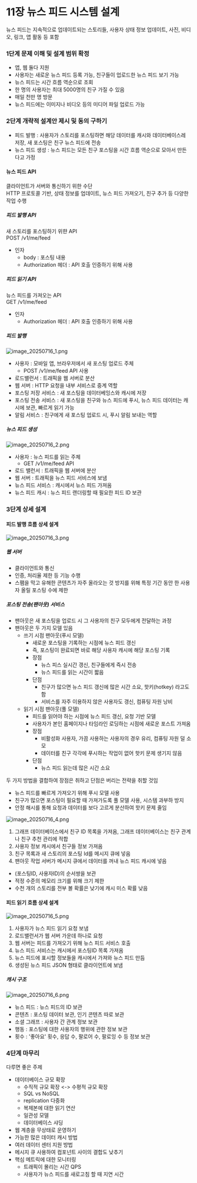 # 11장 뉴스 피드 시스템 설계

뉴스 피드는 지속적으로 업데이트되는 스토리들, 사용자 상태 정보 업데이트, 사진, 비디오, 링크, 앱 활동 등 포함

### 1단계 문제 이해 및 설계 범위 확정

- 앱, 웹 둘다 지원
- 사용자는 새로운 뉴스 피드 등록 가능, 친구들이 업로드한 뉴스 피드 보기 가능
- 뉴스 피드는 시간 흐름 역순으로 조회
- 한 명의 사용자는 최대 5000명의 친구 가질 수 있음
- 매일 천만 명 방문
- 뉴스 피드에는 이미지나 비디오 등의 미디어 파일 업로드 가능

### 2단계 개략적 설계안 제시 및 동의 구하기

- 피드 발행 : 사용자가 스토리를 포스팅하면 해당 데이터를 캐시와 데이터베이스레 저장, 새 포스팅은 친구 뉴스 피드에 전송
- 뉴스 피드 생성 : 뉴스 피드는 모든 친구 포스팅을 시간 흐름 역순으로 모아서 만든다고 가정

#### 뉴스 피드 API

클라이언트가 서버와 통신하기 위한 수단  
HTTP 프로토콜 기반, 상태 정보를 업데이트, 뉴스 피드 가져오기, 친구 추가 등 다양한 작업 수행

##### 피드 발행 API

새 스토리를 포스팅하기 위햔 API  
POST /v1/me/feed
- 인자
  - body : 포스팅 내용
  - Authorization 헤더 : API 호출 인증하기 위해 사용

##### 피드 읽기 API

뉴스 피드를 가져오는 API  
GET /v1/me/feed
- 인자
  - Authorization 헤더 : API 호출 인증하기 위해 사용

##### 피드 발행

![image_20250716_1.png](img/image_20250716_1.png)

- 사용자 : 모바일 앱, 브라우저에서 새 포스팅 업로드 주체
  - POST /v1/me/feed API 사용
- 로드밸런서 : 트래픽을 웹 서버로 분산
- 웹 서버 : HTTP 요청을 내부 서비스로 중계 역할
- 포스팅 저장 서비스 : 새 포스팅을 데이터베잉스와 캐시에 저장
- 포스팅 전송 서비스 : 새 포스팅을 친구와 뉴스 피드에 푸시, 뉴스 피드 데이터는 캐시에 보관, 빠르게 읽기 가능
- 알림 서비스 : 친구에게 새 포스팅 업로드 시, 푸시 알림 보내는 역할

##### 뉴스 피드 생성

![image_20250716_2.png](img/image_20250716_2.png)

- 사용자 : 뉴스 피드를 읽는 주체
  - GET /v1/me/feed API
- 로드 밸런서 : 트래픽을 웹 서버에 분산
- 웹 서버 : 트래픽을 뉴스 피드 서비스에 보냄
- 뉴스 피드 서비스 : 캐시에서 뉴스 피드 가져옴
- 뉴스 피드 캐시 : 뉴스 피드 랜더링할 때 필요한 피드 ID 보관

### 3단계 상세 설계

#### 피드 발행 흐름 상세 설계

![image_20250716_3.png](img/image_20250716_3.png)

##### 웹 서버

- 클라이언트와 통신
- 인증, 처리율 제한 등 기능 수행
- 스팸을 막고 유해한 콘텐츠가 자주 올라오는 것 방지를 위해 특정 기간 동안 한 사용자 올릴 포스팅 수에 제한

##### 포스팅 전송(팬아웃) 서비스

- 팬아웃은 새 포스팅을 업로드 시 그 사용자의 친구 모두에게 전달하는 과정
- 팬아웃은 두 가지 모델 있음
  - 쓰기 시점 팬아웃(푸시 모델)
    - 새로운 포스팅을 기록하는 시점에 뉴스 피드 갱신
    - 즉, 포스팅이 완료되면 바로 해당 사용자 캐시에 해당 포스팅 기록
    - 장점
      - 뉴스 피스 실시간 갱신, 친구들에게 즉시 전송
      - 뉴스 피드를 읽는 시간이 짧음
    - 단점
      - 친구가 많으면 뉴스 피드 갱신에 많은 시간 소요, 핫키(hotkey) 라고도 함
      - 서비스를 자주 이용하지 않은 사용자도 갱신, 컴퓨팅 자원 낭비
  - 읽기 시점 팬아웃(풀 모델)
    - 피드를 읽어야 하는 시점에 뉴스 피드 갱신, 요청 기반 모델
    - 사용자가 본인 홈페이지나 타임라인 로딩하는 시점에 새로운 포스트 가져옴
    - 장점
      - 비활성화 사용자, 가끔 사용하는 사용자의 경우 유리, 컴퓨팅 자원 덜 소모
      - 데이터를 친구 각각에 푸시하는 작업이 없어 핫키 문제 생기지 않음
    - 단점
      - 뉴스 피드 읽는데 많은 시간 소요

두 가지 방법을 결합하여 장점은 취하고 단점은 버리는 전략을 취할 것임
- 뉴스 피드를 빠르게 가져오기 위해 푸시 모델 사용
- 친구가 많으면 포스팅이 필요할 때 가져가도록 풀 모델 사용, 시스템 과부하 방지
- 안정 해시를 통해 요청과 데이터를 보다 고르게 분산하여 핫키 문제 줄임

![image_20250716_4.png](img/image_20250716_4.png)

1. 그래프 데이터베이스에서 친구 ID 목록을 가져옴, 그래프 데이터베이스는 친구 관계나 친구 추천 관리에 적합
2. 사용자 정보 캐시에서 친구들 정보 가져옴
3. 친구 목록과 새 스토리의 포스팅 Id를 메시지 큐에 넣음
4. 팬아웃 작업 서버가 메시지 큐에서 데이터를 꺼내 뉴스 피드  캐시에 넣음
  - (포스팅ID, 사용자ID)의 순서쌍을 보관
  - 적정 수준의 메모리 크기를 위해 크기 제한
  - 수천 개의 스토리를 전부 볼 확률은 낮기에 캐시 미스 확률 낮음

#### 피드 읽기 흐름 상세 설계

![image_20250716_5.png](img/image_20250716_5.png)

1. 사용자가 뉴스 피드 읽기 요청 보냄
2. 로드밸런서가 웹 서버 가운데 하나로 요청
3. 웹 서버는 피드를 가져오기 위해 뉴스 피드 서비스 호출
4. 뉴스 피드 서비스는 캐시에서 포스팅ID 목록 가져옴
5. 뉴스 피드에 표시할 정보들을 캐시에서 가져와 뉴스 피드 만듬
6. 생성된 뉴스 피드 JSON 형태로 클라이언트에 보냄

##### 캐시 구조

![image_20250716_6.png](img/image_20250716_6.png)

- 뉴스 피드 : 뉴스 피드의 ID 보관
- 콘텐츠 : 포스팅 데이터 보관, 인기 콘텐츠 따로 보관
- 소셜 그래프 : 사용자 간 관계 정보 보관
- 행동 : 포스팅에 대한 사용자의 행위에 관한 정보 보관
- 횟수 : '좋아요' 횟수, 응답 수, 팔로어 수, 팔로잉 수 등 정보 보관

### 4단계 마무리

다루면 좋은 주제

- 데이터베이스 규모 확장
  - 수직적 규모 확장 <-> 수평적 규모 확장
  - SQL vs NoSQL
  - replication 다중화
  - 복제본에 대한 읽기 연산
  - 일관성 모델
  - 데이터베이스 샤딩
- 웹 계층을 무상태로 운영하기
- 가능한 많은 데이터 캐시 방법
- 여러 데이터 센터 지원 방법
- 메시지 큐 사용하여 컴포넌트 사이의 결합도 낮추기
- 핵심 메트릭에 대한 모니터링
  - 트래픽이 몰리는 시간 QPS
  - 사용자가 뉴스 피드를 새로고침 할 때 지연 시간
